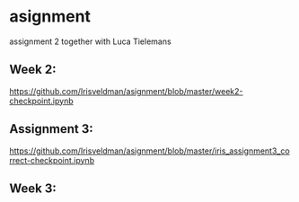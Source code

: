 # asignment

assignment 2 together with Luca Tielemans

## Week 2:
https://github.com/Irisveldman/asignment/blob/master/week2-checkpoint.ipynb

## Assignment 3: 
https://github.com/Irisveldman/asignment/blob/master/iris_assignment3_correct-checkpoint.ipynb

## Week 3: 

